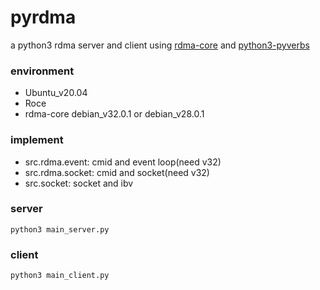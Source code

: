 # pyrdma
a python3 rdma server and client using [rdma-core](https://github.com/linux-rdma/rdma-core) 
and [python3-pyverbs](https://github.com/linux-rdma/rdma-core/tree/master/pyverbs)

### environment
- Ubuntu_v20.04
- Roce
- rdma-core debian_v32.0.1 or debian_v28.0.1

### implement
- src.rdma.event: cmid and event loop(need v32)
- src.rdma.socket: cmid and socket(need v32)
- src.socket: socket and ibv

### server
```shell
python3 main_server.py
```
### client
```shell
python3 main_client.py
```
